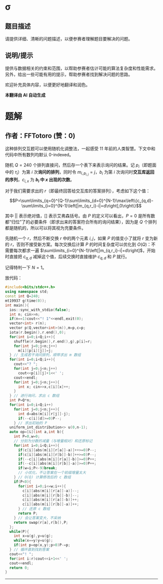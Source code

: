 # σ

## 题目描述

请提供详细、清晰的问题描述，以便参赛者理解题目要解决的问题。

## 说明/提示

提供与数据相关的约束和范围，以帮助参赛者估计可能的算法复杂度和性能需求。另外，给出一些可能有用的提示，帮助参赛者找到解决问题的思路。

欢迎补充具体内容，以便更好地翻译和润色。

 **本翻译由 AI 自动生成**

# 题解

## 作者：FFTotoro (赞：0)

这种排列交互题可以使用随机化调整法，一起感受 $11$ 年前的人类智慧。下文中和代码中所有数列均默认 $0$-indexed。

随机 $Q=240$ 个排列直接问，然后存一个表下来表示询问的结果。记 $p_i$（即题面中的 $\tau_i$）为第 $i$ 次**询问的排列**，同时令 $m_{i,p_{i,j}}=j$，$b_i$ 为第 $i$ 次询问时**交互库返回的序列**，$c_{i,x}$ 为 **$b_i$ 中 $x$ 出现的次数**。

对于我们需要求出的 $r$（即最终回答给交互库的答案排列），考虑如下这个值：

$$P=\sum\limits_{q=0}^{Q-1}\sum\limits_{d=0}^{N-1}\max\left\{c_{q,d}-\sum\limits_{i=0}^{N-1}\left[|m_{q,r_i}-i|=d\right],0\right\}$$

其中 $||$ 表示绝对值，$[]$ 表示艾弗森括号。由 $P$ 的定义可以看出，$P=0$ 是所有数都“归位”了的必要条件（即求出来的答案符合所有的询问结果），因为是 $Q$ 个排列都是随机的，所以可以将其视为充要条件。

先随机一个 $r$，然后不断交换 $r$ 中的两个元素 $i,j$，如果 $P$ 的值变小了就将 $r$ 变为新的 $r$，否则不接受新方案。每次交换后计算 $P$ 的时间复杂度可以优化到 $O(Q)$：不需要每次都求一遍 $\sum\limits_{i=0}^{N-1}\left[|m_{q,r_i}-i|=d\right]$，开始时直接把 $c_{q,d}$ 减掉这个值，后续交换时直接维护 $c_{q,d}$ 和 $P$ 就行。

记得特判一下 $N=1$。

放代码：

```cpp
#include<bits/stdc++.h>
using namespace std;
const int Q=240;
mt19937 g(time(0));
int main(){
  ios::sync_with_stdio(false);
  int n; cin>>n;
  if(n==1)cout<<"! 1"<<endl,exit(0);
  vector<int> r(n);
  vector p(Q,vector<int>(n)),m=p,c=p;
  iota(r.begin(),r.end(),0);
  for(int i=0;i<Q;i++){
    shuffle(r.begin(),r.end(),g),p[i]=r;
    for(int j=0;j<n;j++)
      m[i][p[i][j]]=j;
  } // 生成若干询问排列，顺带求出 m 数组
  for(int i=0;i<Q;i++){
    cout<<"? ";
    for(int j=0;j<n;j++)
      cout<<p[i][j]+1<<' ';
    cout<<endl;
    for(int j=0;j<n;j++){
      int x; cin>>x,c[i][x]++;
    }
  } // 进行询问，求出 c 数组
  int P=Q*n;
  for(int i=0;i<Q;i++)
    for(int j=0;j<n;j++){
      int d=abs(m[i][r[j]]-j);
      if(--c[i][d]>=0)P--;
    } // 求出初始的 P
  uniform_int_distribution<> u(0,n-1);
  auto op=[&](int a,int b){
    int P=0,w=0;
    // 分别为分数的减量（与增量相对）和还原标记
    for(int i=0;i<Q;i++){
      if(c[i][abs(m[i][r[a]]-a)]++>=0)P--;
      if(c[i][abs(m[i][r[b]]-b)]++>=0)P--;
      if(--c[i][abs(m[i][r[a]]-b)]>=0)P++;
      if(--c[i][abs(m[i][r[b]]-a)]>=0)P++;
      if(w=i;P<-9)break;
      // 小优化，不让答案在一个前缀增量太大
    } // O(Q) 计算修改后的 c 数组
    if(P<0){
      for(int i=0;i<=w;i++){
        c[i][abs(m[i][r[a]]-a)]--;
        c[i][abs(m[i][r[b]]-b)]--;
        c[i][abs(m[i][r[a]]-b)]++;
        c[i][abs(m[i][r[b]]-a)]++;
      } // 还原 c 数组
      return P;
    } // 会让答案变大，不采纳
    return swap(r[a],r[b]),P;
  };
  while(P){
    int x=u(g),y=u(g);
    while(x==y)y=u(g);
    if(int p=op(x,y);p>0)P-=p;
  } // 循环直到找到答案
  cout<<"! ";
  for(int i:r)cout<<i+1<<' ';
  cout<<endl;
  return 0;
}
```

---

